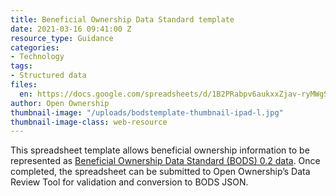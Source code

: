 ```yaml
---
title: Beneficial Ownership Data Standard template
date: 2021-03-16 09:41:00 Z
resource_type: Guidance
categories:
- Technology
tags:
- Structured data
files:
  en: https://docs.google.com/spreadsheets/d/1B2PRabpv6aukxxZjav-ryMWgSk8jKPbO5_Cnq_yVPmk/edit#gid=353511506
author: Open Ownership
thumbnail-image: "/uploads/bodstemplate-thumbnail-ipad-l.jpg"
thumbnail-image-class: web-resource
---
```


This spreadsheet template allows beneficial ownership information to be represented as [Beneficial Ownership Data Standard (BODS) 0.2 data](http://standard.openownership.org/en/0.2.0/primer/whatisthebods.html). Once completed, the spreadsheet can be submitted to Open Ownership’s Data Review Tool for validation and conversion to BODS JSON.